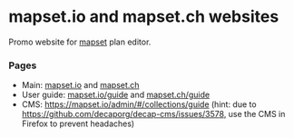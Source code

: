 # mapset.io and mapset.ch websites
Promo website for [mapset](https://editor.mapset.io/) plan editor.

### Pages

- Main: [mapset.io](https://mapset.io) and [mapset.ch](https://mapset.ch)
- User guide: [mapset.io/guide](https://mapset.io/guide/) and [mapset.ch/guide](https://mapset.ch/guide/)
- CMS: https://mapset.io/admin/#/collections/guide (hint: due to https://github.com/decaporg/decap-cms/issues/3578, use the CMS in Firefox to prevent headaches)

